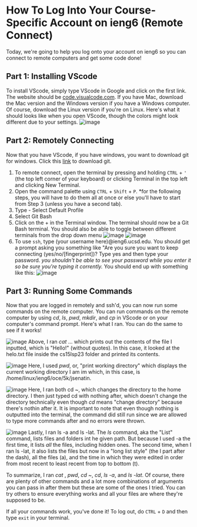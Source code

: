 # How To Log Into Your Course-Specific Account on ieng6 (Remote Connect)
Today, we're going to help you log onto your account on ieng6 so you can connect to remote computers and get some code done!

## Part 1: Installing VScode
To install VScode, simply type VScode in Google and click on the first link. The website should be [code.visualcode.com](https://code.visualstudio.com/). If you have Mac, download the Mac version and the Windows version if you have a Windows computer. Of course, download the Linux version if you're on Linux. Here's what it should looks like when you open VScode, though the colors might look different due to your settings.
![image](https://user-images.githubusercontent.com/130111913/230564006-93740071-18ea-42ca-b0d5-06c6639bc2bb.png)

## Part 2: Remotely Connecting
Now that you have VScode, if you have windows, you want to download git for windows. Click this [link](https://gitforwindows.org/) to download git. 
1. To remote connect, open the terminal by pressing and holding ```CTRL``` + ```'``` (the top left corner of your keyboard) or clicking Terminal in the top left and clicking New Terminal.
2. Open the command palette using ```CTRL``` + ```Shift``` + ```P```. 
*for the following steps, you will have to do them all at once or else you'll have to start from Step 3 (unless you have a second tab).
3. Type - Select Default Profile
4. Select Git Bash
5. Click on the + in the Terminal window. The terminal should now be a Git Bash terminal. You should also be able to toggle between different terminals from the drop down menu
![image](https://user-images.githubusercontent.com/130111913/230569822-5345f8ae-9d8b-43df-829a-40889580f45a.png)
![image](https://user-images.githubusercontent.com/130111913/230570480-6ab224d5-78f3-4701-a42f-ea80db8dd78b.png)
6. To use ```ssh```, type (your username here)@ieng6.ucsd.edu. You should get a prompt asking you something like "Are you sure you want to keep connecting  (yes/no/[fingerprint])? Type yes and then type your password. *you shouldn't be able to see your password while you enter it so be sure you're typing it corrently.* You should end up with something like this:
![image](https://user-images.githubusercontent.com/130111913/230802157-d4bb04fb-377c-4b6e-ba38-1639c0b8890e.png)

## Part 3: Running Some Commands
Now that you are logged in remotely and ssh'd, you can now run some commands on the remote computer. You can run commands on the remote computer by using *cd*, *ls*, *pwd*, *mkdir*, and *cp* in VScode or on your computer's command prompt. Here's what I ran. You can do the same to see if it works!

![image](https://user-images.githubusercontent.com/130111913/230806813-18c91c49-9daf-4629-93cb-7249467c618a.png)
Above, I ran *cat* <file1> ... which prints out the contents of the file I inputted, which is "Hello!" (without quotes). In this case, it looked at the helo.txt file inside the cs15lsp23 folder and printed its contents.
 
![image](https://user-images.githubusercontent.com/130111913/234133302-ede80201-f9af-4611-9352-4e42354ad26a.png)
Here, I used *pwd*, or, "print working directory" which displays the current working directory I am im which, in this case, is /home/linux/ieng6/oce/5k/jsenatin.

![image](https://user-images.githubusercontent.com/130111913/234134082-3e2b70fe-caf6-4fc0-9413-7bd15b802224.png)
Here, I ran both cd ~, which changes the directory to the home directory. I then just typed cd with nothing after, which doesn't change the directory technically even though *cd* means "change directory" because there's nothin after it. It is important to note that even though nothing is outputted into the terminal, the command did still run since we are allowed to type more commands after and no errors were thrown.

![image](https://user-images.githubusercontent.com/130111913/234134776-ac8c3504-5ff4-4d5a-8edc-bce372ccac4a.png)
Lastly, I ran ls -a and ls -lat. The *ls* command, aka the "List" command, lists files and folders int he given path. But because I used -a the first time, it lists *all* the files, including hidden ones. The second time, when I ran ls -lat, it also lists the files but now in a "long list style" (the l part after the dash), all the files (a), and the time in which they were edited in order from most recent to least recent from top to bottom (t). 

  
To summarize, I ran *cat <filename>*, *pwd*, *cd ~*, *cd*, *ls -a*, and *ls -lat*. Of course, there are plenty of other commands and a lot more combinations of arguments you can pass in after them but these are some of the ones I tried. You can try others to ensure everything works and all your files are where they're supposed to be. 
  
If all your commands work, you've done it! To log out, do ```CTRL``` + ```D``` and then type ```exit``` in your terminal.
